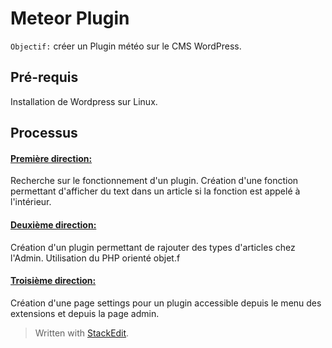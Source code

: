 
<h1>Meteor Plugin</h1>

`Objectif:` créer un Plugin météo sur le CMS WordPress.

<h2>Pré-requis</h2>
Installation de Wordpress sur Linux.

<h2>Processus</h2>

<h4><u>Première direction:</u></h4>
Recherche sur le fonctionnement d'un plugin. Création d'une fonction 					permettant d'afficher du text dans un article si la fonction est appelé à l'intérieur.

<h4><u>Deuxième direction:</u></h4>
Création d'un plugin permettant de rajouter des types d'articles chez l'Admin.
Utilisation du PHP orienté objet.f

<h4><u>Troisième direction:</u></h4>
Création d'une page settings pour un plugin accessible depuis le menu des extensions et depuis la page admin.


> Written with [StackEdit](https://stackedit.io/).
<!--stackedit_data:
eyJoaXN0b3J5IjpbLTEyOTg4Nzg4ODgsLTMyNjMzMDM4MCwtNT
Y0OTIxNzA5LC0xMzQzODM3MTg0LDc4NTk5NTM4NywyOTI0MTQ5
OTYsLTEyMzkyMjM2OV19
-->